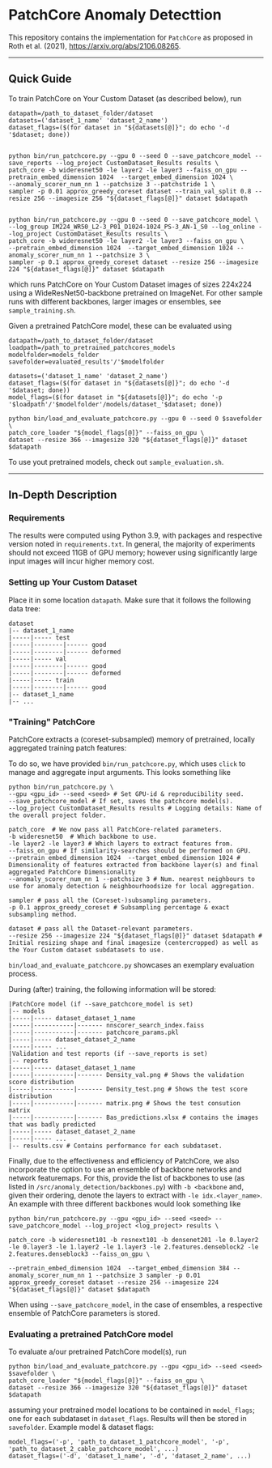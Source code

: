 # PatchCore Anomaly Detecttion

This repository contains the implementation for `PatchCore` as proposed in Roth et al. (2021), <https://arxiv.org/abs/2106.08265>.

---

## Quick Guide

To train PatchCore on Your Custom Dataset (as described below), run

```shell
datapath=/path_to_dataset_folder/dataset 
datasets=('dataset_1_name' 'dataset_2_name')
dataset_flags=($(for dataset in "${datasets[@]}"; do echo '-d '$dataset; done))


python bin/run_patchcore.py --gpu 0 --seed 0 --save_patchcore_model --save_reports --log_project CustomDataset_Results results \
patch_core -b wideresnet50 -le layer2 -le layer3 --faiss_on_gpu --pretrain_embed_dimension 1024  --target_embed_dimension 1024 \
--anomaly_scorer_num_nn 1 --patchsize 3 --patchstride 1 \
sampler -p 0.01 approx_greedy_coreset dataset --train_val_split 0.8 --resize 256 --imagesize 256 "${dataset_flags[@]}" dataset $datapath


python bin/run_patchcore.py --gpu 0 --seed 0 --save_patchcore_model \
--log_group IM224_WR50_L2-3_P01_D1024-1024_PS-3_AN-1_S0 --log_online --log_project CustomDataset_Results results \
patch_core -b wideresnet50 -le layer2 -le layer3 --faiss_on_gpu \
--pretrain_embed_dimension 1024  --target_embed_dimension 1024 --anomaly_scorer_num_nn 1 --patchsize 3 \
sampler -p 0.1 approx_greedy_coreset dataset --resize 256 --imagesize 224 "${dataset_flags[@]}" dataset $datapath
```

which runs PatchCore on Your Custom Dataset images of sizes 224x224 using a WideResNet50-backbone pretrained on
ImageNet. For other sample runs with different backbones, larger images or ensembles, see
`sample_training.sh`.

Given a pretrained PatchCore model, these can be evaluated using

```shell
datapath=/path_to_dataset_folder/dataset
loadpath=/path_to_pretrained_patchcores_models
modelfolder=models_folder
savefolder=evaluated_results'/'$modelfolder

datasets=('dataset_1_name' 'dataset_2_name')
dataset_flags=($(for dataset in "${datasets[@]}"; do echo '-d '$dataset; done))
model_flags=($(for dataset in "${datasets[@]}"; do echo '-p '$loadpath'/'$modelfolder'/models/dataset_'$dataset; done))

python bin/load_and_evaluate_patchcore.py --gpu 0 --seed 0 $savefolder \
patch_core_loader "${model_flags[@]}" --faiss_on_gpu \
dataset --resize 366 --imagesize 320 "${dataset_flags[@]}" dataset $datapath
```

To use yout pretrained models, check out `sample_evaluation.sh`.

---

## In-Depth Description

### Requirements

The results were computed using Python 3.9, with packages and respective version noted in
`requirements.txt`. In general, the majority of experiments should not exceed 11GB of GPU memory;
however using significantly large input images will incur higher memory cost.

### Setting up Your Custom Dataset

Place it in some location `datapath`. Make sure that it follows the following data tree:

```shell
dataset
|-- dataset_1_name
|-----|----- test
|-----|--------|------ good
|-----|--------|------ deformed
|-----|----- val
|-----|--------|------ good
|-----|--------|------ deformed
|-----|----- train
|-----|--------|------ good
|-- dataset_1_name
|-- ...
```


### "Training" PatchCore

PatchCore extracts a (coreset-subsampled) memory of pretrained, locally aggregated training patch features:

To do so, we have provided `bin/run_patchcore.py`, which uses `click` to manage and aggregate input
arguments. This looks something like

```shell
python bin/run_patchcore.py \
--gpu <gpu_id> --seed <seed> # Set GPU-id & reproducibility seed.
--save_patchcore_model # If set, saves the patchcore model(s).
--log_project CustomDataset_Results results # Logging details: Name of the overall project folder.

patch_core  # We now pass all PatchCore-related parameters.
-b wideresnet50  # Which backbone to use.
-le layer2 -le layer3 # Which layers to extract features from.
--faiss_on_gpu # If similarity-searches should be performed on GPU.
--pretrain_embed_dimension 1024  --target_embed_dimension 1024 # Dimensionality of features extracted from backbone layer(s) and final aggregated PatchCore Dimensionality
--anomaly_scorer_num_nn 1 --patchsize 3 # Num. nearest neighbours to use for anomaly detection & neighbourhoodsize for local aggregation.

sampler # pass all the (Coreset-)subsampling parameters.
-p 0.1 approx_greedy_coreset # Subsampling percentage & exact subsampling method.

dataset # pass all the Dataset-relevant parameters.
--resize 256 --imagesize 224 "${dataset_flags[@]}" dataset $datapath # Initial resizing shape and final imagesize (centercropped) as well as the Your Custom dataset subdatasets to use.
```


`bin/load_and_evaluate_patchcore.py` showcases an exemplary evaluation process.

During (after) training, the following information will be stored:

```shell
|PatchCore model (if --save_patchcore_model is set)
|-- models
|-----|----- dataset_dataset_1_name
|-----|-----------|------- nnscorer_search_index.faiss
|-----|-----------|------- patchcore_params.pkl
|-----|----- dataset_dataset_2_name
|-----|----- ...
|Validation and test reports (if --save_reports is set)
|-- reports
|-----|----- dataset_dataset_1_name
|-----|-----------|------- Density_val.png # Shows the validation score distribution
|-----|-----------|------- Density_test.png # Shows the test score distribution
|-----|-----------|------- matrix.png # Shows the test consution matrix
|-----|-----------|------- Bas_predictions.xlsx # contains the images that was badly predicted
|-----|----- dataset_dataset_2_name
|-----|----- ...
|-- results.csv # Contains performance for each subdataset.

```


Finally, due to the effectiveness and efficiency of PatchCore, we also incorporate the option to use
an ensemble of backbone networks and network featuremaps. For this, provide the list of backbones to
use (as listed in `/src/anomaly_detection/backbones.py`) with `-b <backbone` and, given their
ordering, denote the layers to extract with `-le idx.<layer_name>`. An example with three different
backbones would look something like

```shell
python bin/run_patchcore.py --gpu <gpu_id> --seed <seed> --save_patchcore_model --log_project <log_project> results \

patch_core -b wideresnet101 -b resnext101 -b densenet201 -le 0.layer2 -le 0.layer3 -le 1.layer2 -le 1.layer3 -le 2.features.denseblock2 -le 2.features.denseblock3 --faiss_on_gpu \

--pretrain_embed_dimension 1024  --target_embed_dimension 384 --anomaly_scorer_num_nn 1 --patchsize 3 sampler -p 0.01 approx_greedy_coreset dataset --resize 256 --imagesize 224 "${dataset_flags[@]}" dataset $datapath

```

When using `--save_patchcore_model`, in the case of ensembles, a respective ensemble of PatchCore parameters is stored.

### Evaluating a pretrained PatchCore model

To evaluate a/our pretrained PatchCore model(s), run

```shell
python bin/load_and_evaluate_patchcore.py --gpu <gpu_id> --seed <seed> $savefolder \
patch_core_loader "${model_flags[@]}" --faiss_on_gpu \
dataset --resize 366 --imagesize 320 "${dataset_flags[@]}" dataset $datapath
```

assuming your pretrained model locations to be contained in `model_flags`; one for each subdataset
in `dataset_flags`. Results will then be stored in `savefolder`. Example model & dataset flags:

```shell
model_flags=('-p', 'path_to_dataset_1_patchcore_model', '-p', 'path_to_dataset_2_cable_patchcore_model', ...)
dataset_flags=('-d', 'dataset_1_name', '-d', 'dataset_2_name', ...)
```

